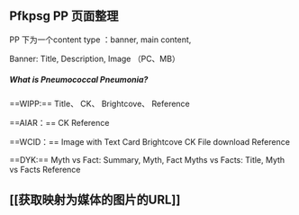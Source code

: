 ## Pfkpsg PP 页面整理

PP 下为一个content type ：banner, main content,  

Banner:  Title, Description, Image （PC、MB）
##### What is Pneumococcal Pneumonia?

==WIPP:== 
Title、 CK、 Brightcove、 Reference

==AIAR：== 
CK 
Reference

==WCID：== 
Image with Text Card
Brightcove
CK
File download
Reference

==DYK:==
Myth vs Fact: Summary, Myth, Fact
Myths vs Facts: Title, Myth vs Facts
Reference



## [[获取映射为媒体的图片的URL]]